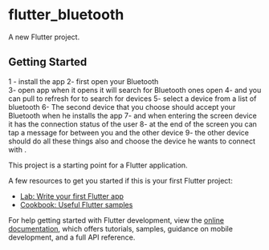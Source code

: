# flutter_bluetooth

A new Flutter project.

## Getting Started

1 - install the app
2- first open your Bluetooth  
3- open app when it opens it will search for Bluetooth ones open
4- and you can pull to refresh for to search for devices
5- select a device from a list of bluetooth 
6- The second device that you choose  should accept your Bluetooth  when he installs the app
7- and when entering the screen device it has the connection status of the user 
8- at the end of the screen you can tap a message for between you and the other device 
9- the other device should do all these things also and choose the device he wants to connect with .


This project is a starting point for a Flutter application.

A few resources to get you started if this is your first Flutter project:

- [Lab: Write your first Flutter app](https://docs.flutter.dev/get-started/codelab)
- [Cookbook: Useful Flutter samples](https://docs.flutter.dev/cookbook)

For help getting started with Flutter development, view the
[online documentation](https://docs.flutter.dev/), which offers tutorials,
samples, guidance on mobile development, and a full API reference.
